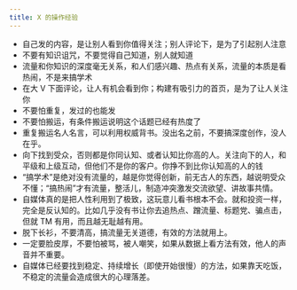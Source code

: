 ```yaml
---
title: X 的操作经验
---
```


- 自己发的内容，是让别人看到你值得关注；别人评论下，是为了引起别人注意
- 不要有知识诅咒，不要觉得自己知道，别人就知道
- 流量和你知识的深度毫无关系，和人们感兴趣、热点有关系，流量的本质是看热闹，不是来搞学术
- 在大 V 下面评论，让人有机会看到你；构建有吸引力的首页，是为了让人关注你
- 不要怕重复，发过的也能发
- 不要怕搬运，有条件搬运说明这个话题已经有热度了
- 重复搬运名人名言，可以利用权威背书。没出名之前，不要搞深度创作，没人在乎。
- 向下找到受众，否则都是你同认知、或者认知比你高的人。关注向下的人，和平级和上级互动，但他们不是你的客户。你挣不到比你认知高的人的钱
- “搞学术”是绝对没有流量的，越是你觉得创新，前无古人的东西，越说明受众不懂；“搞热闹”才有流量，整活儿，制造冲突激发交流欲望、讲故事共情。
- 自媒体真的是把人性利用到了极致，这玩意儿看书根本不会。就和投资一样，完全是反认知的。比如几乎没有书让你去追热点、蹭流量、标题党、骗点击，但就 TM 有用，而且越无耻越有用。
- 脱下长衫，不要清高，搞流量无关道德，有效的方法就用上。
- 一定要脸皮厚，不要怕被骂，被人嘲笑，如果从数据上看方法有效，他人的声音并不重要。
- 自媒体已经要找到稳定、持续增长（即使开始很慢）的方法，如果靠天吃饭，不稳定的流量会造成很大的心理落差。
